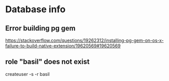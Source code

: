 # Database info

## Error building pg gem

https://stackoverflow.com/questions/19262312/installing-pg-gem-on-os-x-failure-to-build-native-extension/19620569#19620569

## role "basil" does not exist

createuser -s -r basil
